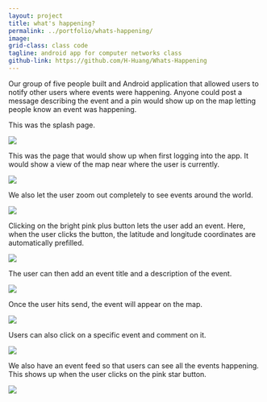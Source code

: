 ```yaml
---
layout: project
title: what's happening?
permalink: ../portfolio/whats-happening/
image:
grid-class: class code
tagline: android app for computer networks class
github-link: https://github.com/H-Huang/Whats-Happening
---
```


Our group of five people built and Android application that allowed users to notify other users where events were happening.
Anyone could post a message describing the event and a pin would show up on the map letting people know an event was happening.

This was the splash page.

<img class="project-images" src="/assets/images/m117splash.jpg" />

This was the page that would show up when first logging into the app.
It would show a view of the map near where the user is currently.

<img class="project-images" src="/assets/images/m117localview.png" />

We also let the user zoom out completely to see events around the world.

<img class="project-images" src="/assets/images/m117worldview.png" />

Clicking on the bright pink plus button lets the user add an event.
Here, when the user clicks the button, the latitude and longitude coordinates are automatically prefilled.

<img class="project-images" src="/assets/images/m117addevent.png" />

The user can then add an event title and a description of the event.

<img class="project-images" src="/assets/images/m117addevent2.png" />

Once the user hits send, the event will appear on the map.

<img class="project-images" src="/assets/images/m117eventonmap.png" />

Users can also click on a specific event and comment on it.

<img class="project-images" src="/assets/images/m117comment.jpg" />

We also have an event feed so that users can see all the events happening.
This shows up when the user clicks on the pink star button.

<img class="project-images" src="/assets/images/m117eventfeed.png" />


